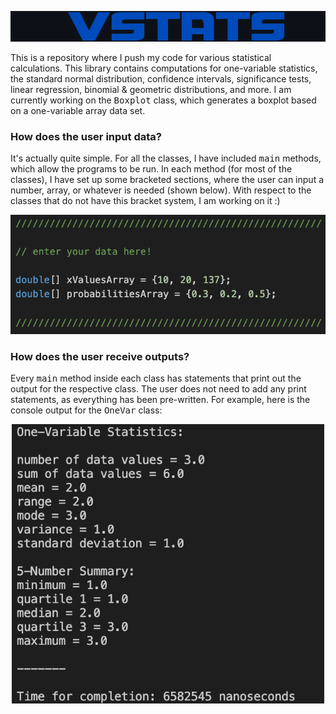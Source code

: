 <p align="center">
  <img src="VStats/images/vstatslogo.png" width="570">
</p>

This is a repository where I push my code for various statistical calculations. This library contains computations for one-variable statistics, the standard normal distribution, confidence intervals, significance tests, linear regression, binomial & geometric distributions, and more. I am currently working on the <samp>Boxplot</samp> class, which generates a boxplot based on a one-variable array data set. 

### How does the user input data? ###

It's actually quite simple. For all the classes, I have included <samp>main</samp> methods, which allow the programs to be run. In each method (for most of the classes), I have set up some bracketed sections, where the user can input a number, array, or whatever is needed (shown below). With respect to the classes that do not have this bracket system, I am working on it :) 

<p align="center">
  <img src="VStats/images/userinputscreenshot.png" width="570">
</p>

### How does the user receive outputs? ###

Every <samp>main</samp> method inside each class has statements that print out the output for the respective class. The user does not need to add any print statements, as everything has been pre-written. For example, here is the console output for the <samp>OneVar</samp> class: 
  
<p align="center">
  <img src="VStats/images/onevarstatsoutput.png" width="500">
</p>
